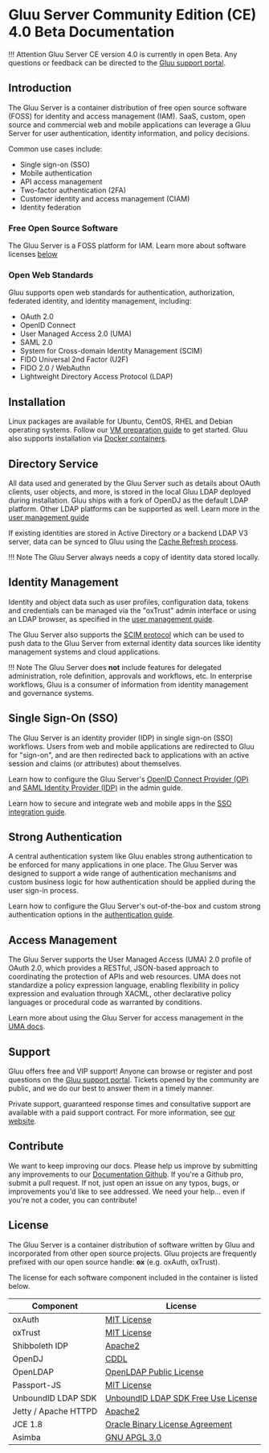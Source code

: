 # Gluu Server Community Edition (CE) 4.0 Beta Documentation

!!! Attention
    Gluu Server CE version 4.0 is currently in open Beta. Any questions or feedback can be directed to the [Gluu support portal](https://support.gluu.org).

## Introduction
The Gluu Server is a container distribution of free open source software (FOSS) for identity and access management (IAM). SaaS, custom, open source and commercial web and mobile applications can leverage a Gluu Server for user authentication, identity information, and policy decisions.

Common use cases include:

- Single sign-on (SSO)   
- Mobile authentication    
- API access management  
- Two-factor authentication (2FA)
- Customer identity and access management (CIAM)   
- Identity federation      

### Free Open Source Software 
The Gluu Server is a FOSS platform for IAM. Learn more about software licenses [below](#license)

### Open Web Standards
Gluu supports open web standards for authentication, authorization, federated identity, and identity management, including:

- OAuth 2.0    
- OpenID Connect    
- User Managed Access 2.0 (UMA)    
- SAML 2.0   
- System for Cross-domain Identity Management (SCIM)    
- FIDO Universal 2nd Factor (U2F)
- FIDO 2.0 / WebAuthn
- Lightweight Directory Access Protocol (LDAP)   

## Installation
Linux packages are available for Ubuntu, CentOS, RHEL and Debian operating systems. Follow our [VM preparation guide](./installation-guide/index.md) to get started. Gluu also supports installation via [Docker containers](https://gluu.org/de).

## Directory Service
All data used and generated by the Gluu Server such as details about OAuth clients, user objects, and more, is stored in the local Gluu LDAP deployed during installation. Gluu ships with a fork of OpenDJ as the default LDAP platform. Other LDAP platforms can be supported as well. Learn more in the [user management guide](./user-management/local-user-management.md)

If existing identities are stored in Active Directory or a backend LDAP V3 server, data can be synced to Gluu using the [Cache Refresh process](./user-management/ldap-sync.md). 

!!! Note
    The Gluu Server always needs a copy of identity data stored locally. 

## Identity Management
Identity and object data such as user profiles, configuration data, tokens and credentials can be managed via the "oxTrust" admin interface or using an LDAP browser, as specified in the [user management guide](./user-management/local-user-management.md). 

The Gluu Server also supports the [SCIM protocol](./user-management/scim2.md) which can be used to push data to the Gluu Server from external identity data sources like identity management systems and cloud applications.

!!! Note
    The Gluu Server does **not** include features for delegated administration, role definition, approvals and workflows, etc. In enterprise workflows, Gluu is a consumer of information from identity management and governance systems. 

##  Single Sign-On (SSO)
The Gluu Server is an identity provider (IDP) in single sign-on (SSO) workflows. Users from web and mobile applications are redirected to Gluu for "sign-on", and are then redirected back to applications with an active session and claims (or attributes) about themselves. 

Learn how to configure the Gluu Server's [OpenID Connect Provider (OP)](./admin-guide/openid-connect.md) and [SAML Identity Provider (IDP)](./admin-guide/saml.md) in the admin guide.

Learn how to secure and integrate web and mobile apps in the [SSO integration guide](./integration/index.md).

## Strong Authentication
A central authentication system like Gluu enables strong authentication to be enforced for many applications in one place. The Gluu Server was designed to support a wide range of authentication mechanisms and custom business logic for how authentication should be applied during the user sign-in process. 

Learn how to configure the Gluu Server's out-of-the-box and custom strong authentication options in the [authentication guide](./authn-guide/intro.md). 

## Access Management
The Gluu Server supports the User Managed Access (UMA) 2.0 profile of OAuth 2.0, which provides a RESTful, JSON-based approach to coordinating the protection of APIs and web resources. UMA does not standardize a policy expression language, enabling flexibility in policy expression and evaluation through XACML, other declarative policy languages or procedural code as warranted by conditions.

Learn more about using the Gluu Server for access management in the [UMA docs](./admin-guide/uma.md).

## Support
Gluu offers free and VIP support! Anyone can browse or register and post questions on the [Gluu support portal](https://support.gluu.org). Tickets opened by the community are public, and we do our best to answer them in a timely manner. 

Private support, guaranteed response times and consultative support are available with a paid support contract. For more information, see [our website](https://gluu.org/pricing).

## Contribute 
We want to keep improving our docs. Please help us improve by submitting any improvements to our [Documentation Github](https://github.com/GluuFederation/docs-ce-prod). If you're a Github pro, submit a pull request. If not, just open an issue on any typos, bugs, or improvements you'd like to see addressed. We need your help... even if you're not a coder, you can contribute! 

## License
The Gluu Server is a container distribution of software written by Gluu and incorporated from other open source projects. Gluu projects are frequently prefixed with our open source handle: **ox** (e.g. oxAuth, oxTrust).

The license for each software component included in the container is listed below.

|	Component	|	License	            |
|-----------------------|---------------|
|	oxAuth      | [MIT License](http://opensource.org/licenses/MIT)|
|	oxTrust      | [MIT License](http://opensource.org/licenses/MIT)|
|	Shibboleth IDP      | [Apache2](http://www.apache.org/licenses/LICENSE-2.0)|
|   OpenDJ              | [CDDL](https://opensource.org/licenses/CDDL-1.0)
|	OpenLDAP	        | [OpenLDAP Public License](http://www.openldap.org/software/release/license.html)|
| Passport-JS           | [MIT License](https://github.com/jaredhanson/passport/blob/master/LICENSE) |
|  UnboundID LDAP SDK	| [UnboundID LDAP SDK Free Use License](https://github.com/UnboundID/ldapsdk/blob/master/LICENSE-UnboundID-LDAPSDK.txt)|
| Jetty / Apache HTTPD  | [Apache2](http://www.apache.org/licenses/LICENSE-2.0)|
|JCE 1.8 | [Oracle Binary License Agreement](http://www.oracle.com/technetwork/java/javase/terms/license/index.html)|
|	Asimba		        | [GNU APGL 3.0](http://www.gnu.org/licenses/agpl-3.0.html)|
